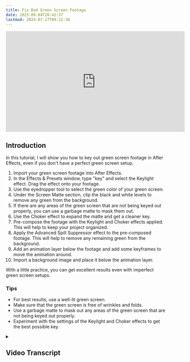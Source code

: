 ```yaml
---
title: Fix Bad Green Screen Footage
date: 2023-09-04T20:42:37
lastmod: 2024-07-17T09:12:38
---
```


<div class="iframe-16-9-container">
<iframe class="youTubeIframe" width="560" height="315" src="https://www.youtube.com/embed/hQbYGQ97aMQ?si=0kXwysj3AHpRL9Hy?rel=0" title="YouTube video player" frameborder="0" allow="accelerometer; autoplay; clipboard-write; encrypted-media; gyroscope; picture-in-picture; web-share" allowfullscreen></iframe>
</div>

## Introduction

In this tutorial, I will show you how to key out green screen footage in After Effects, even if you don't have a perfect green screen setup.

1. Import your green screen footage into After Effects.
2. In the Effects & Presets window, type "key" and select the Keylight effect. Drag the effect onto your footage.
3. Use the eyedropper tool to select the green color of your green screen.
4. Under the Screen Matte section, clip the black and white levels to remove any green from the background.
5. If there are any areas of the green screen that are not being keyed out properly, you can use a garbage matte to mask them out.
6. Use the Choker effect to expand the matte and get a cleaner key.
7. Pre-compose the footage with the Keylight and Choker effects applied. This will help to keep your project organized.
8. Apply the Advanced Spill Suppressor effect to the pre-composed footage. This will help to remove any remaining green from the background.
9. Add an animation layer below the footage and add some keyframes to move the animation around.
10. Import a background image and place it below the animation layer.

With a little practice, you can get excellent results even with imperfect green screen setups.

### Tips

- For best results, use a well-lit green screen.
- Make sure that the green screen is free of wrinkles and folds.
- Use a garbage matte to mask out any areas of the green screen that are not being keyed out properly.
- Experiment with the settings of the Keylight and Choker effects to get the best possible key.

<details><summary>

## Video Transcript

</summary>

Let's face it, we don't always have access to perfect green screen setups but that shouldn't stop us from being able to use green screen footage in our projects. In this tutorial, I'm going to show you tools you already have available to shoot some green screen footage and then key it out with pretty decent results.

The first thing we need to do is import our green screen footage. To do that, go to file, import. Drag the footage to the new comp button. As you can see here, I have some green screen footage that I took with my cell phone, handheld, in front of a green shirt that I just held up, in the air, did not use any special lighting, have lots of wrinkles. This is pretty much the worst case scenario when you are trying to do a green screen. But I'm going to show you how you can key it out pretty simply with After Effects.

In your Effects and Presets window type in key. Then what we need to select is a single instance of the Keylight plugin. Drag it onto the clip. Get the eyedropper by screen color, then select a color that's near the object you want to key out.

For this technique we are going to use two keylight effects. For this first effect we just want to get a really rough instance of the figure or the object, so we can be very aggressive with our effects.

The first thing to do is to click down under Screen Matte and then also show the Screen Matte Result. What we want to do is clip the black levels pretty aggressively till we don't have anything in the background and then clip the white levels pretty aggressively so there's nothing remaining here.

We can clip the black more to get rid of this spot right here, so I'll do that. Because this is an imperfect shot, no amount of black clipping will get rid of this section. But we can easily get rid of that by using a garbage matte. So I'm going to do that with the pen tool. Draw out a mask with the pen tool. Notice everything disappeared. That's fine.

We can twirl out the layer and under masks, Mask 1, we can say subtract. Now switch from Screen Matte to Intermediate Result. Not a bad key but we want to do is improve it even better with less aggressive clip black and clip white. To do that we are going to expand the matte with a choker.

In Effects and Presets, type in choke. Drag simple choker on to the clip, and then type negative 100. This brings a matte edge out from the original alpha channel of the original keylight. Down here we are missing just a little bit. We can just duplicate it by pressing command D and notice that I get more of that hair down at the bottom there. This may or may not be necessary for you.

In the timeline, right click and pre-compose. By default when you are selecting a single layer it will say "leave all attributes in the main comp" we don't want that, we want to move all attributes into the new precomp. We want to relabel this, Garbage Screen. Now all of those effects are inside this Pre-Composition Garbage Screen.

Now go back to Effects and Presets and type in key. We want to use the animation preset, Keylight, Key Cleaner, and Advanced Spill Suppressor. Drag it onto the footage. This time once again we will click on the eyedropper somewhere near the footage. And now what we need to do is instead of screen matte, because if we click screen matte it will show both mattes, what we want to do is show combined matte, that way it will add up the different mattes all together.

One thing that sometimes is helpful, you see how we can see some green here? You can double click and move this around just a little bit to see if it makes any difference to get a better key. Now twirl out Screen Matte and we can clip the black levels then we can clip the white levels, What we want to do is check a few other places to see how this is working.

If you notice up here, I still have some black to clip, so I'll do that. Now switch to Intermediate Result. This is a pretty good key. What we need to do now is click Advanced Spill Suppressor, and there we go. Press N to change the work area, and do a RAM preview by pressing space bar.

As you can see, we have a very good key even though we didn't spend anytime to set up a green screen. Let's add a new layer to show off the effect of our green screen. I'm going to move this layer below our footage, then let's set some keyframes. Press P then hold shift, then press S. Drop a keyframe by pressing the stop watch, then move forward, move the text to where we want it to end, hold shift to drag back to the other keyframe. You can also press the J and K keys to toggle back and forth to keyframes. Here, let's make the scale zero.

Now we have animation that can exist behind our figure all keyed out. Who wants to be stuck with a cheap green screen when we can go to the ocean? So let's go back to our project window, go to file, import. Drag the ocean scene down below. There, not a bad result, off course you would get much better results if you spent a little bit of time to straighten the fabric, maybe get a desk lamp or two to light the green screen fabric behind you but I wanted to show you that you can get excellent results without much effort.

Hopefully you can have fun making green screen footage anytime you want, just grab your cell phone, something green, or something blue or anything of a solid color that is different than red and shoot away.

If you like this content, please click subscribe for more tutorials.

</summary>

